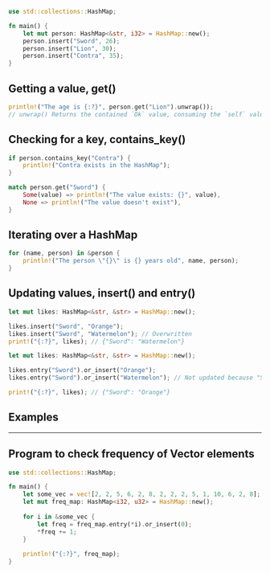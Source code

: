 ```rust
use std::collections::HashMap;

fn main() {
    let mut person: HashMap<&str, i32> = HashMap::new();
    person.insert("Sword", 26);
    person.insert("Lion", 30);
    person.insert("Contra", 35);
}
```

## Getting a value, get()
```rust
println!("The age is {:?}", person.get("Lion").unwrap());
// unwrap() Returns the contained `Ok` value, consuming the `self` value.
```

## Checking for a key, contains_key()
```rust
if person.contains_key("Contra") {
	println!("Contra exists in the HashMap");
}
```

```rust
match person.get("Sword") {
	Some(value) => println!("The value exists: {}", value),
	None => println!("The value doesn't exist"),
}
```

## Iterating over a HashMap
```rust
for (name, person) in &person {
	println!("The person \"{}\" is {} years old", name, person);
}
```

## Updating values, insert() and entry()
```rust
let mut likes: HashMap<&str, &str> = HashMap::new();

likes.insert("Sword", "Orange");
likes.insert("Sword", "Watermelon"); // Overwritten
print!("{:?}", likes); // {"Sword": "Watermelon"}
```

```rust
let mut likes: HashMap<&str, &str> = HashMap::new();

likes.entry("Sword").or_insert("Orange");
likes.entry("Sword").or_insert("Watermelon"); // Not updated because "Sword" exists

print!("{:?}", likes); // {"Sword": "Orange"}
```

## Examples
---

## Program to check frequency of Vector elements
```rust
use std::collections::HashMap;

fn main() {
	let some_vec = vec![2, 2, 5, 6, 2, 8, 2, 2, 2, 5, 1, 10, 6, 2, 8];
	let mut freq_map: HashMap<i32, u32> = HashMap::new();
	
	for i in &some_vec {
		let freq = freq_map.entry(*i).or_insert(0);
		*freq += 1;
	}
	
	println!("{:?}", freq_map);
}
```